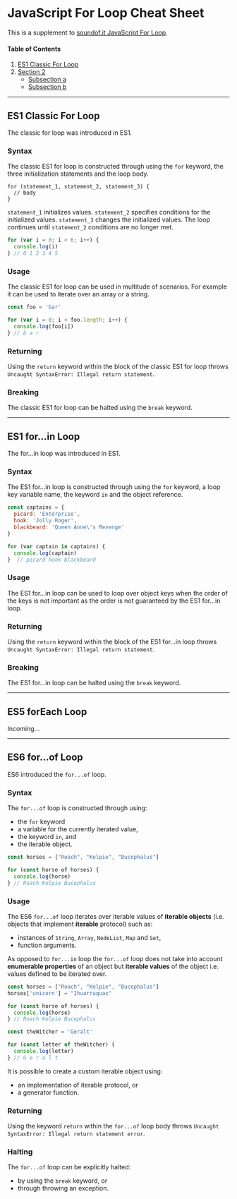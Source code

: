 # JavaScript For Loop Cheat Sheet
This is a supplement to [soundof.it JavaScript For Loop](https://soundof.it/javascript-for-loop).

#### Table of Contents

1. [ES1 Classic For Loop](#es1-classic-for-loop)
2. [Section 2](#section-2)
    - [Subsection a](#subsection-a)
    - [Subsection b](#subsection-b)

---

## ES1 Classic For Loop
The classic for loop was introduced in ES1.

### Syntax
The classic ES1 for loop is constructed through using the `for` keyword, the three initialization statements and the loop body.
```
for (statement_1, statement_2, statement_3) {
  // body
}
```
`statement_1` initializes values. `statement_2` specifies conditions for the initialized values. `statement_3` changes the initialized values. The loop continues until `statement_2` conditions are no longer met.
```JavaScript
for (var i = 0; i < 6; i++) {
  console.log(i)
} // 0 1 2 3 4 5
```

### Usage
The classic ES1 for loop can be used in multitude of scenarios. For example it can be used to iterate over an array or a string.
```JavaScript
const foo = 'bar'

for (var i = 0; i < foo.length; i++) {
  console.log(foo[i])
} // b a r
```

### Returning
Using the `return` keyword within the block of the classic ES1 for loop throws `Uncaught SyntaxError: Illegal return statement`.

### Breaking
The classic ES1 for loop can be halted using the `break` keyword.

---

## ES1 for...in Loop
The for...in loop was introduced in ES1.

### Syntax
The ES1 for...in loop is constructed through using the `for` keyword, a loop key variable name, the keyword `in` and the object reference.

```JavaScript
const captains = {
  picard: 'Enterprise',
  hook: 'Jolly Roger',
  blackbeard: 'Queen Anne\'s Revenge'
}

for (var captain in captains) {
  console.log(captain)
}  // picard hook blackbeard
```

### Usage
The ES1 for...in loop can be used to loop over object keys when the order of the keys is not important as the order is not guaranteed by the ES1 for...in loop.

### Returning
Using the `return` keyword within the block of the ES1 for...in loop throws `Uncaught SyntaxError: Illegal return statement`.

### Breaking
The ES1 for...in loop can be halted using the `break` keyword.

---

## ES5 forEach Loop
Incoming...

---

## ES6 for...of Loop
ES6 introduced the `for...of` loop.

### Syntax
The `for...of` loop is constructed through using:
* the `for` keyword
* a variable for the currently iterated value,
* the keyword `in`, and
* the iterable object.

```JavaScript
const horses = ["Roach", "Kelpie", "Bucephalus"]

for (const horse of horses) {
  console.log(horse)
} // Roach Kelpie Bucephalus
```

### Usage
The ES6 `for...of` loop iterates over iterable values of **iterable objects** (i.e. objects that implement **iterable** protocol) such as:
* instances of `String`, `Array`, `NodeList`, `Map` and `Set`,
* function arguments.

As opposed to `for...in` loop the `for...of` loop does not take into account **enumerable properties** of an object but **iterable values** of the object i.e. values defined to be iterated over.

```JavaScript
const horses = ["Roach", "Kelpie", "Bucephalus"]
horses['unicorn'] = "Ihuarraquax"

for (const horse of horses) {
  console.log(horse)
} // Roach Kelpie Bucephalus

const theWitcher = 'Geralt'

for (const letter of theWitcher) {
  console.log(letter)
} // G e r a l t
```

It is possible to create a custom iterable object using:
* an implementation of iterable protocol, or
* a generator function.

### Returning
Using the keyword `return` within the `for...of` loop body throws `Uncaught SyntaxError: Illegal return statement error`.

### Halting
The `for...of` loop can be explicitly halted:
* by using the `break` keyword, or
* through throwing an exception.

